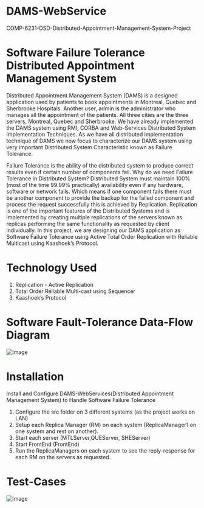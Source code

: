 # DAMS-WebService
 COMP-6231-DSD-Distributed-Appointment-Management-System-Project

# Software Failure Tolerance Distributed Appointment Management System 
Distributed Appointment Management System (DAMS) is a designed application used by patients to book appointments in Montreal, Quebec and Sherbrooke Hospitals. Another user, admin is the
administrator who manages all the appointment of the patients. All three cities are the three servers, Montreal, Quebec and Sherbrooke. We have already implemented the DAMS system using RMI, 
CORBA and Web-Services Distributed System Implementation Techniques. As we have all distributed implementation technique of DAMS we now focus to characterize our DAMS system using very important 
Distributed System Characteristic known as Failure Tolerance.

Failure Tolerance is the ability of the distributed system to produce correct results even if certain number of components fail. Why do we need Failure Tolerance in Distributed System? Distributed
System must maintain 100% (most of the time 99.99% practically) availability even if any hardware, software or network fails. Which means if one component fails there must be another component to
provide the backup for the failed component and process the request successfully this is achieved by Replication. Replication is one of the important features of the Distributed Systems and is
implemented by creating multiple replications of the servers known as replicas performing the same functionality as requested by client individually.
In this project, we are designing our DAMS application as Software Failure Tolerance using Active Total Order Replication with Reliable Multicast using Kaashoek’s Protocol.

# Technology Used

1. Replication - Active Replication
2. Total Order Reliable Multi-cast using Sequencer
3. Kaashoek’s Protocol

# Software Fault-Tolerance Data-Flow Diagram
![image](https://github.com/anam-ayesha3097/DAMS-WebService/assets/100099471/4b4480bb-d870-49ce-807c-5afeb137e989)

# Installation

Install and Configure DAMS-WebServices(Distributed Appointment Management System) to Handle Software Failure Tolerance

1. Configure the src folder on 3 different systems (as the project works on LAN)
2. Setup each Replica Manager (RM) on each system (ReplicaManager1 on one system and rest on another).
3. Start each server (MTLServer,QUEServer, SHEServer)
4. Start FrontEnd (FrontEnd)
5. Run the ReplicaManagers on each system to see the reply-response for each RM on the servers as requested.

# Test-Cases

![image](https://github.com/anam-ayesha3097/DAMS-WebService/assets/100099471/832cf0cd-ba74-4995-a47f-fb2e63a6ff90)
